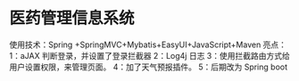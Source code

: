 # 医药管理信息系统
使用技术：Spring +SpringMVC+Mybatis+EasyUI+JavaScript+Maven
亮点：
1：aJAX 判断登录，并设置了登录拦截器
2：Log4j 日志
3：使用拦截路由方式给用户设置权限，来管理页面。
4：加了天气预报插件。
5：后期改为 Spring boot


